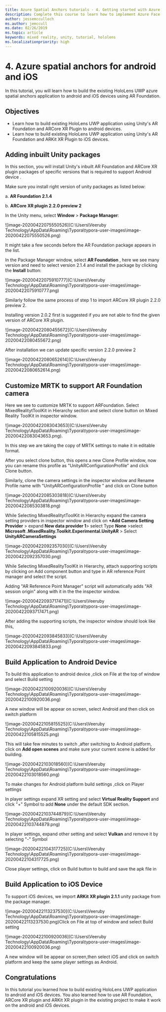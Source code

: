 ```yaml
---
title: Azure Spatial Anchors tutorials - 4. Getting started with Azure Spatial Anchors
description: Complete this course to learn how to implement Azure Face Recognition within a mixed reality application.
author: jessemcculloch
ms.author: jemccull
ms.date: 02/26/2019
ms.topic: article
keywords: mixed reality, unity, tutorial, hololens
ms.localizationpriority: high
---
```


# 4. Azure spatial anchors for android and iOS 

In this tutorial, you will learn how to build the existing HoloLens UWP azure spatial anchors application to android and iOS devices using AR Foundation.

## Objectives

* Learn how to build existing HoloLens UWP application using Unity's AR Foundation and ARCore XR Plugin to android devices.
* Learn how to build existing HoloLens UWP application using Unity's AR Foundation and ARKit XR Plugin to iOS devices.

## Adding inbuilt Unity packages

In this section, you will install Unity's inbuilt AR Foundation and ARCore XR plugin packages of specific versions that is required to support Android device .

Make sure you install right version of unity packages as listed below:

a. **AR Foundation 2.1.4**

b. **ARCore XR plugin 2.2.0 preview 2**

In the Unity menu, select **Window** > **Package Manager**:

![image-20200422075550526](C:\Users\Veeruby Technology\AppData\Roaming\Typora\typora-user-images\image-20200422075550526.png)

It might take a few seconds before the AR Foundation package appears in the list.

In the Package Manager window, select **AR Foundation** , here we see many version  and need to  select version 2.1.4 and install the package by clicking the **Install** button:

![image-20200422075910777](C:\Users\Veeruby Technology\AppData\Roaming\Typora\typora-user-images\image-20200422075910777.png)

Similarly follow the same process of step 1 to import ARCore XR plugin 2.2.0 preview 2. 

Installing version 2.0.2 first is suggested if you are not able to find the given version of ARCore XR plugin.

![image-20200422080455672](C:\Users\Veeruby Technology\AppData\Roaming\Typora\typora-user-images\image-20200422080455672.png)

After installation we can  update specific version 2.2.0 preview 2

![image-20200422080652614](C:\Users\Veeruby Technology\AppData\Roaming\Typora\typora-user-images\image-20200422080652614.png)

## Customize MRTK to support AR Foundation camera

Here we see to customize MRTK to support ARFoundation. Select MixedRealitytToolKit in Hierarchy section and select clone button on Mixed Reality ToolKit in inspector window.

![image-20200422083043653](C:\Users\Veeruby Technology\AppData\Roaming\Typora\typora-user-images\image-20200422083043653.png).

In this step we are taking the copy of MRTK settings to make it in editable format.

After you select clone button, this opens a new Clone Profile window, now you can rename this profile as "UnityARConfigurationProfile" and click Clone button.

Similarly, clone the camera settings in the inspector window and Rename Profile name with “UnityARConfigurationProfile ” and click on Clone button

![image-20200422085303818](C:\Users\Veeruby Technology\AppData\Roaming\Typora\typora-user-images\image-20200422085303818.png)

While Selecting MixedRealitytToolKit in Hierarchy expand the camera setting providers in inspector window and  click on **+Add Camera Setting Provider** > expand **New data provider 1**> select Type **None** >select **Microsoft .MixedReality.Toolkit.Experimental.UnityAR**  > Select **UnityARCameraSettings**

![image-20200422092357030](C:\Users\Veeruby Technology\AppData\Roaming\Typora\typora-user-images\image-20200422092357030.png)

While Selecting MixedRealityToolKit in Hierarchy, attach supporting scripts by clicking on Add component button and type in AR reference Point manager and select the script. 

Adding "AR Reference Point Manager" script will automatically adds "AR session origin" along with it in the the inspector window.

![image-20200422093717471](C:\Users\Veeruby Technology\AppData\Roaming\Typora\typora-user-images\image-20200422093717471.png)

After adding the supporting scripts, the inspector window should look like this,

![image-20200422093845833](C:\Users\Veeruby Technology\AppData\Roaming\Typora\typora-user-images\image-20200422093845833.png)

## Build Application to Android Device

To build this application to android device ,click on File at the top of window and select Build setting

![image-20200422100920036](C:\Users\Veeruby Technology\AppData\Roaming\Typora\typora-user-images\image-20200422100920036.png)

A new window will be appear on screen, select Android and then click on switch platform

![image-20200422105815525](C:\Users\Veeruby Technology\AppData\Roaming\Typora\typora-user-images\image-20200422105815525.png)

This will take few minutes to switch ,after switching to Android platform, click on **Add open scenes** and make sure your current scene is added for building. 

![image-20200422103018560](C:\Users\Veeruby Technology\AppData\Roaming\Typora\typora-user-images\image-20200422103018560.png)

To make changes for Android platform build settings ,click on Player settings

In player settings expand XR setting and select **Virtual Reality Support**  and click "+" Symbol to add **None** under the default SDK section.

![image-20200422103744879](C:\Users\Veeruby Technology\AppData\Roaming\Typora\typora-user-images\image-20200422103744879.png)

In player settings, expand other setting and select **Vulkan**  and remove it by selecting "-" Symbol

![image-20200422104317725](C:\Users\Veeruby Technology\AppData\Roaming\Typora\typora-user-images\image-20200422104317725.png)

Close player settings, click on Build button to build and  save the apk file in 

## Build Application to iOS Device

To support iOS devices, we import **ARKit XR plugin 2.1.1**  unity package from the package manager. 

![image-20200422113237530](C:\Users\Veeruby Technology\AppData\Roaming\Typora\typora-user-images\image-20200422113237530.png)Click on  File at top of window and select Build setting

![image-20200422100920036](C:\Users\Veeruby Technology\AppData\Roaming\Typora\typora-user-images\image-20200422100920036.png)

A new window will be appear on screen,then select iOS and click on switch platform and keep the same player settings as Android.

## Congratulations

In this tutorial you learned how to build existing HoloLens UWP application to android and iOS devices. You also learned how to use AR Foundation, ARCore XR plugin and ARKit XR plugin in the existing project to make it work on the android and iOS devices.